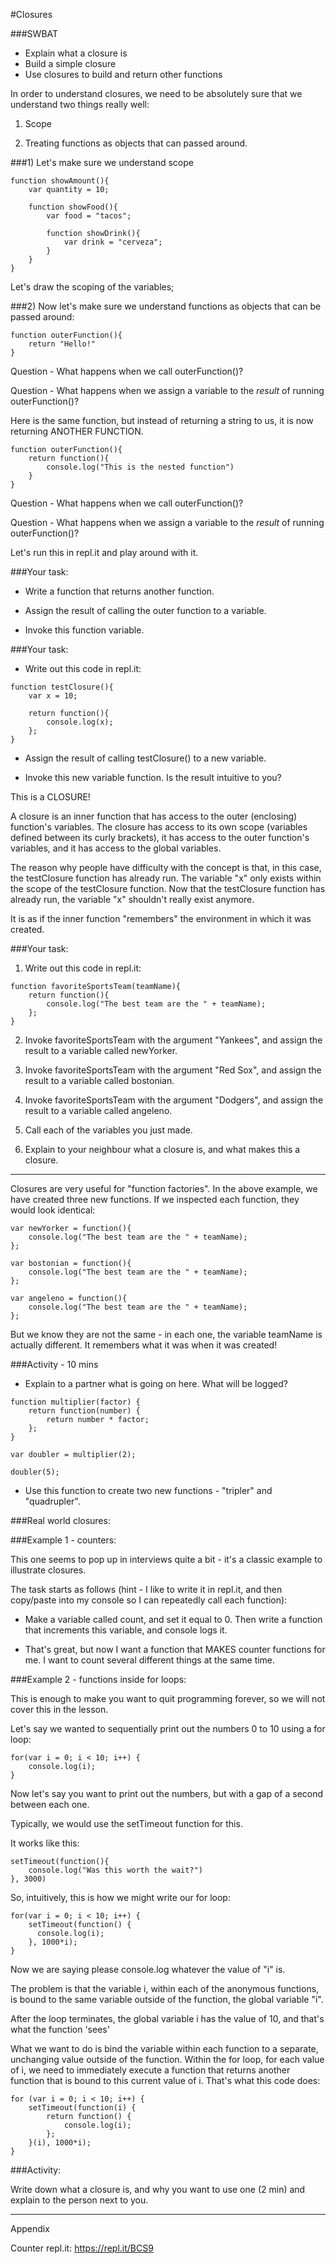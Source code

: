 #Closures

###SWBAT
* Explain what a closure is
* Build a simple closure
* Use closures to build and return other functions

In order to understand closures, we need to be absolutely sure that we understand two things really well:

1) Scope

2) Treating functions as objects that can passed around.


###1) Let's make sure we understand scope

```
function showAmount(){
	var quantity = 10;
	
	function showFood(){
		var food = "tacos";
		
		function showDrink(){
			var drink = "cerveza";
		}
	}
}
```

Let's draw the scoping of the variables;

###2) Now let's make sure we understand functions as objects that can be passed around:

```
function outerFunction(){
	return "Hello!"
}
```

Question - What happens when we call outerFunction()?

Question - What happens when we assign a variable to the _result_ of running outerFunction()?


Here is the same function, but instead of returning a string to us, it is now returning ANOTHER FUNCTION.

```
function outerFunction(){
	return function(){
		console.log("This is the nested function")
	}
}
```

Question - What happens when we call outerFunction()?

Question - What happens when we assign a variable to the _result_ of running outerFunction()?

Let's run this in repl.it and play around with it. 


###Your task:
- Write a function that returns another function.

- Assign the result of calling the outer function to a variable.

- Invoke this function variable.



###Your task:

- Write out this code in repl.it:

```
function testClosure(){
	var x = 10;

	return function(){
		console.log(x);
	};
}
```

- Assign the result of calling testClosure() to a new variable.

- Invoke this new variable function. Is the result intuitive to you?


This is a CLOSURE!

A closure is an inner function that has access to the outer (enclosing) function's variables. The closure has access to its own scope (variables defined between its curly brackets), it has access to the outer function's variables, and it has access to the global variables.

The reason why people have difficulty with the concept is that, in this case, the testClosure function has already run. The variable "x" only exists within the scope of the testClosure function. Now that the testClosure function has already run, the variable "x" shouldn't really exist anymore.

It is as if the inner function "remembers" the environment in which it was created. 

###Your task:

1) Write out this code in repl.it:

```
function favoriteSportsTeam(teamName){
	return function(){
		console.log("The best team are the " + teamName);
	};
}

```

2) Invoke favoriteSportsTeam with the argument "Yankees", and assign the result to a variable called newYorker.

3) Invoke favoriteSportsTeam with the argument "Red Sox", and assign the result to a variable called bostonian.

4) Invoke favoriteSportsTeam with the argument "Dodgers", and assign the result to a variable called angeleno.

5) Call each of the variables you just made.

6) Explain to your neighbour what a closure is, and what makes this a closure.

----

Closures are very useful for "function factories". In the above example, we have created three new functions. If we inspected each function, they would look identical:

```
var newYorker = function(){
	console.log("The best team are the " + teamName);
};

var bostonian = function(){
	console.log("The best team are the " + teamName);
};

var angeleno = function(){
	console.log("The best team are the " + teamName);
};
```

But we know they are not the same - in each one, the variable teamName is actually different. It remembers what it was when it was created!

###Activity - 10 mins

- Explain to a partner what is going on here. What will be logged?

```
function multiplier(factor) {
    return function(number) {
        return number * factor;
    };
}

var doubler = multiplier(2);

doubler(5);

```

- Use this function to create two new functions - "tripler" and "quadrupler".


###Real world closures:

###Example 1 - counters:

This one seems to pop up in interviews quite a bit - it's a classic example to illustrate closures.

The task starts as follows (hint - I like to write it in repl.it, and then copy/paste into my console so I can repeatedly call each function):

- Make a variable called count, and set it equal to 0. Then write a function that increments this variable, and console logs it.

- That's great, but now I want a function that MAKES counter functions for me. I want to count several different things at the same time. 



###Example 2 - functions inside for loops:

This is enough to make you want to quit programming forever, so we will not cover this in the lesson.

Let's say we wanted to sequentially print out the numbers 0 to 10 using a for loop:

```
for(var i = 0; i < 10; i++) {
    console.log(i);    
}
```

Now let's say you want to print out the numbers, but with a gap of a second between each one.

Typically, we would use the setTimeout function for this.

It works like this:
```
setTimeout(function(){
	console.log("Was this worth the wait?")
}, 3000)
```

So, intuitively, this is how we might write our for loop:

```
for(var i = 0; i < 10; i++) {
    setTimeout(function() {
      console.log(i);  
    }, 1000*i);
}
```
Now we are saying please console.log whatever the value of "i" is.

The problem is that the variable i, within each of the anonymous functions, is bound to the same variable outside of the function, the global variable "i".

After the loop terminates, the global variable i has the value of 10, and that's what the function 'sees'

What we want to do is bind the variable within each function to a separate, unchanging value outside of the function. Within the for loop, for each value of i, we need to immediately execute a function that returns another function that is bound to this current value of i. That's what this code does:

```
for (var i = 0; i < 10; i++) {
    setTimeout(function(i) { 
        return function() { 
            console.log(i); 
        }; 
    }(i), 1000*i);
}
```

###Activity:

Write down what a closure is, and why you want to use one (2 min) and explain to the person next to you.



------
Appendix

Counter repl.it: https://repl.it/BCS9

